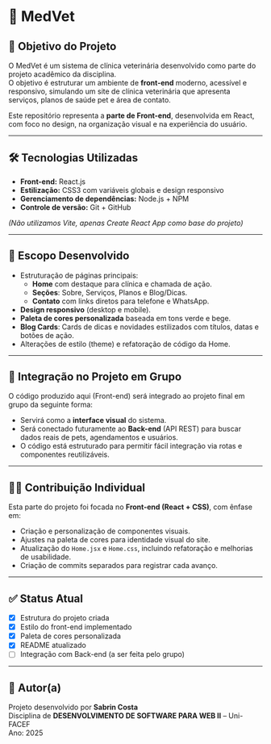 # 🐾 MedVet

## 📌 Objetivo do Projeto
O MedVet é um sistema de clínica veterinária desenvolvido como parte do projeto acadêmico da disciplina.  
O objetivo é estruturar um ambiente de **front-end** moderno, acessível e responsivo, simulando um site de clínica veterinária que apresenta serviços, planos de saúde pet e área de contato.

Este repositório representa a **parte de Front-end**, desenvolvida em React, com foco no design, na organização visual e na experiência do usuário.

---

## 🛠️ Tecnologias Utilizadas
- **Front-end:** React.js  
- **Estilização:** CSS3 com variáveis globais e design responsivo  
- **Gerenciamento de dependências:** Node.js + NPM  
- **Controle de versão:** Git + GitHub  

*(Não utilizamos Vite, apenas Create React App como base do projeto)*

---

## 🎯 Escopo Desenvolvido
- Estruturação de páginas principais:  
  - **Home** com destaque para clínica e chamada de ação.  
  - **Seções**: Sobre, Serviços, Planos e Blog/Dicas.  
  - **Contato** com links diretos para telefone e WhatsApp.  
- **Design responsivo** (desktop e mobile).  
- **Paleta de cores personalizada** baseada em tons verde e bege.
- **Blog Cards**: Cards de dicas e novidades estilizados com títulos, datas e botões de ação.  
- Alterações de estilo (theme) e refatoração de código da Home.  

---

## 🔗 Integração no Projeto em Grupo
O código produzido aqui (Front-end) será integrado ao projeto final em grupo da seguinte forma:
- Servirá como a **interface visual** do sistema.  
- Será conectado futuramente ao **Back-end** (API REST) para buscar dados reais de pets, agendamentos e usuários.  
- O código está estruturado para permitir fácil integração via rotas e componentes reutilizáveis.  

---

## 👩‍💻 Contribuição Individual
Esta parte do projeto foi focada no **Front-end (React + CSS)**, com ênfase em:  
- Criação e personalização de componentes visuais.  
- Ajustes na paleta de cores para identidade visual do site.  
- Atualização do `Home.jsx` e `Home.css`, incluindo refatoração e melhorias de usabilidade.  
- Criação de commits separados para registrar cada avanço.  

---

## ✅ Status Atual
- [x] Estrutura do projeto criada  
- [x] Estilo do front-end implementado  
- [x] Paleta de cores personalizada  
- [x] README atualizado  
- [ ] Integração com Back-end (a ser feita pelo grupo)  

---

## 📆 Autor(a)
Projeto desenvolvido por **Sabrin Costa**  
Disciplina de **DESENVOLVIMENTO DE SOFTWARE PARA WEB II** – Uni-FACEF  
Ano: 2025
